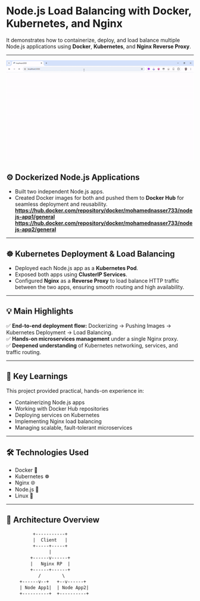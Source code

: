 # Node.js Load Balancing with Docker, Kubernetes, and Nginx

It demonstrates how to containerize, deploy, and load balance multiple Node.js applications using **Docker**, **Kubernetes**, and **Nginx Reverse Proxy**.

---

![Demo](media/demo.gif)



## ⚙️ Dockerized Node.js Applications

- Built two independent Node.js apps.
- Created Docker images for both and pushed them to **Docker Hub** for seamless deployment and reusability.
**https://hub.docker.com/repository/docker/mohamednasser733/nodejs-app1/general**
**https://hub.docker.com/repository/docker/mohamednasser733/nodejs-app2/general**

---

## ☸️ Kubernetes Deployment & Load Balancing

- Deployed each Node.js app as a **Kubernetes Pod**.
- Exposed both apps using **ClusterIP Services**.
- Configured **Nginx** as a **Reverse Proxy** to load balance HTTP traffic between the two apps, ensuring smooth routing and high availability.

---

## 💡 Main Highlights

✅ **End-to-end deployment flow:** Dockerizing → Pushing Images → Kubernetes Deployment → Load Balancing.  
✅ **Hands-on microservices management** under a single Nginx proxy.  
✅ **Deepened understanding** of Kubernetes networking, services, and traffic routing.

---

## 🧠 Key Learnings

This project provided practical, hands-on experience in:
- Containerizing Node.js apps
- Working with Docker Hub repositories
- Deploying services on Kubernetes
- Implementing Nginx load balancing
- Managing scalable, fault-tolerant microservices

---

## 🛠️ Technologies Used

- Docker 🐳  
- Kubernetes ☸️  
- Nginx 🌐  
- Node.js 💚  
- Linux 🧩  

---

## 📸 Architecture Overview

```plaintext
          +-----------+
          |  Client   |
          +-----+-----+
                |
         +------v------+
         |   Nginx RP  |
         +------+------+ 
            /        \
     +------v--+   +--v------+
     | Node App1|  | Node App2|
     +----------+  +----------+
